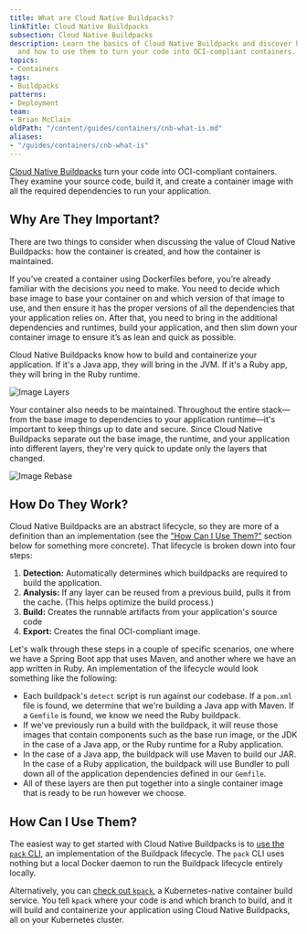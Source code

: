 ```yaml
---
title: What are Cloud Native Buildpacks?
linkTitle: Cloud Native Buildpacks
subsection: Cloud Native Buildpacks
description: Learn the basics of Cloud Native Buildpacks and discover how they work
  and how to use them to turn your code into OCI-compliant containers.
topics:
- Containers
tags:
- Buildpacks
patterns:
- Deployment
team:
- Brian McClain
oldPath: "/content/guides/containers/cnb-what-is.md"
aliases:
- "/guides/containers/cnb-what-is"
---
```


[Cloud Native Buildpacks](https://buildpacks.io/) turn your code into OCI-compliant containers. They examine your source code, build it, and create a container image with all the required dependencies to run your application. 

## Why Are They Important? 

There are two things to consider when discussing the value of Cloud Native Buildpacks: how the container is created, and how the container is maintained.  

If you’ve created a container using Dockerfiles before, you’re already familiar with the decisions you need to make. You need to decide which base image to base your container on and which version of that image to use, and then ensure it has the proper versions of all the dependencies that your application relies on.  After that, you need to bring in the additional dependencies  and runtimes, build your application, and then slim down your container image to ensure it’s as lean and quick as possible. 

Cloud Native Buildpacks know how to build and containerize your application. If it's a Java app, they will bring in the JVM. If it's a Ruby app, they will bring in the Ruby runtime.

![Image Layers](/images/guides/containers/diagrams/cnb-1.png)

Your container also needs to be maintained. Throughout the entire stack—from the base image to dependencies to your application runtime—it's important to keep things up to date and secure. Since Cloud Native Buildpacks separate out the base image, the runtime, and your application into different layers, they're very quick to update only the layers that changed.

![Image Rebase](/images/guides/containers/diagrams/cnb-2.png)

## How Do They Work? 

Cloud Native Buildpacks are an abstract lifecycle, so they are more of a definition than an implementation (see the ["How Can I Use Them?"](#how-can-i-use-them) section below for something more concrete). That lifecycle is broken down into four steps:

1. **Detection:** Automatically determines which buildpacks are required to build the application.
2. **Analysis:** If any layer can be reused from a previous build, pulls it from the cache. (This helps optimize the build process.)
3. **Build:** Creates the runnable artifacts from your application's source code
4. **Export:** Creates the final OCI-compliant image.

Let's walk through these steps in a couple of specific scenarios, one where we have a Spring Boot app that uses Maven, and another where we have an app written in Ruby. An implementation of the lifecycle would look something like the following:

- Each buildpack's `detect` script is run against our codebase. If a `pom.xml` file is found, we determine that we're building a Java app with Maven. If a `Gemfile` is found, we know we need the Ruby buildpack.
- If we've previously run a build with the buildpack, it will reuse those images that contain components such as the base run image, or the JDK in the case of a Java app, or the Ruby runtime for a Ruby application.
- In the case of a Java app, the buildpack will use Maven to build our JAR. In the case of a Ruby application, the buildpack will use Bundler to pull down all of the application dependencies defined in our `Gemfile`.
- All of these layers are then put together into a single container image that is ready to be run however we choose.

## How Can I Use Them?

The easiest way to get started with Cloud Native Buildpacks is to [use the `pack` CLI](https://buildpacks.io/docs/app-journey/), an implementation of the Buildpack lifecycle. The `pack` CLI uses nothing but a local Docker daemon to run the Buildpack lifecycle entirely locally.

Alternatively, you can [check out `kpack`](https://github.com/pivotal/kpack), a Kubernetes-native container build service. You tell `kpack` where your code is and which branch to build, and it will build and containerize your application using Cloud Native Buildpacks, all on your Kubernetes cluster.